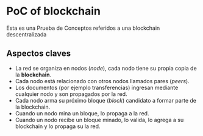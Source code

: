 # PoC of blockchain
Esta es una Prueba de Conceptos referidos a una blockchain descentralizada

## Aspectos claves
* La red se organiza en nodos (_node_), cada nodo tiene su propia copia de la **blockchain**.
* Cada nodo está relacionado con otros nodos llamados pares (_peers_).
* Los documentos (por ejemplo transferencias) ingresan mediante cualquier nodo y son propagados por la red.
* Cada nodo arma su próximo bloque (_block_) candidato a formar parte de la blockchain.
* Cuando un nodo mina un bloque, lo propaga a la red.
* Cuando un nodo recibe un bloque minado, lo valida, lo agrega a su blockchain y lo propaga su la red.